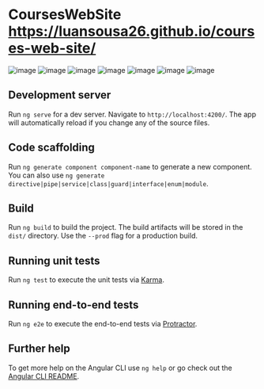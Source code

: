 # CoursesWebSite https://luansousa26.github.io/courses-web-site/

![image](https://user-images.githubusercontent.com/33549496/42791581-b6bd91a8-8947-11e8-836e-61b4ec006706.png)
![image](https://user-images.githubusercontent.com/33549496/42791613-de5920ce-8947-11e8-8778-93ce9caa7734.png)
![image](https://user-images.githubusercontent.com/33549496/42946738-0f7b5702-8b42-11e8-9800-8f495e67cd73.png)
![image](https://user-images.githubusercontent.com/33549496/43045033-44f4131e-8d87-11e8-8758-7afab61bf96b.png)
![image](https://user-images.githubusercontent.com/33549496/43093830-9425ad70-8e87-11e8-914c-6d5d526a1b4f.png)
![image](https://user-images.githubusercontent.com/33549496/43093899-d108bde0-8e87-11e8-8b5f-365d7fdfb798.png)
![image](https://user-images.githubusercontent.com/33549496/43093857-ae28957a-8e87-11e8-8137-2d20e022546d.png)





## Development server

Run `ng serve` for a dev server. Navigate to `http://localhost:4200/`. The app will automatically reload if you change any of the source files.

## Code scaffolding

Run `ng generate component component-name` to generate a new component. You can also use `ng generate directive|pipe|service|class|guard|interface|enum|module`.

## Build

Run `ng build` to build the project. The build artifacts will be stored in the `dist/` directory. Use the `--prod` flag for a production build.

## Running unit tests

Run `ng test` to execute the unit tests via [Karma](https://karma-runner.github.io).

## Running end-to-end tests

Run `ng e2e` to execute the end-to-end tests via [Protractor](http://www.protractortest.org/).

## Further help

To get more help on the Angular CLI use `ng help` or go check out the [Angular CLI README](https://github.com/angular/angular-cli/blob/master/README.md).
